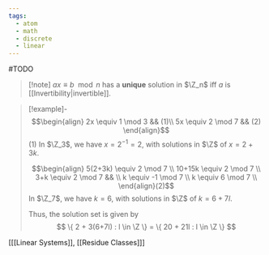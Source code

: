 ```yaml
---
tags:
  - atom
  - math
  - discrete
  - linear
---
```

#TODO

> [!note] $ax \equiv b \mod n$ has a **unique** solution in $\Z_n$ iff $a$ is [[Invertibility|invertible]].

> [!example]- $$\begin{align}	2x \equiv 1 \mod 3 && (1)\\ 5x \equiv 2 \mod 7 && (2) \end{align}$$
> $(1)$ In $\Z_3$, we have $x = 2^{-1} = 2$, with solutions in $\Z$ of $x = 2 + 3k$.
> 
> $$\begin{align}
> 	5(2+3k) \equiv 2 \mod 7 \\
> 	10+15k \equiv 2 \mod 7 \\
> 	3+k \equiv 2 \mod 7 && \\
> 	k \equiv -1 \mod 7 \\
> 	k \equiv 6 \mod 7 \\
> \end{align}(2)$$
> In $\Z_7$, we have $k = 6$, with solutions in $\Z$ of $k = 6 + 7l$.
> 
> Thus, the solution set is given by
> $$ \{ 2 + 3(6+7l) : l \in \Z \} = \{ 20 + 21l : l \in \Z \} $$

\[[[Linear Systems]], [[Residue Classes]]\]